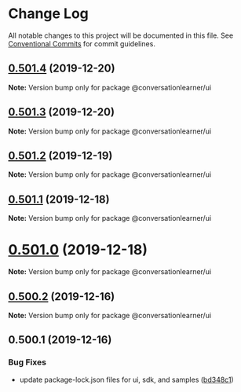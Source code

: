 # Change Log

All notable changes to this project will be documented in this file.
See [Conventional Commits](https://conventionalcommits.org) for commit guidelines.

## [0.501.4](https://github.com/Microsoft/ConversationLearner-UI/compare/v0.501.3...v0.501.4) (2019-12-20)

**Note:** Version bump only for package @conversationlearner/ui





## [0.501.3](https://github.com/Microsoft/ConversationLearner-UI/compare/v0.501.2...v0.501.3) (2019-12-20)

**Note:** Version bump only for package @conversationlearner/ui





## [0.501.2](https://github.com/Microsoft/ConversationLearner-UI/compare/v0.501.1...v0.501.2) (2019-12-19)

**Note:** Version bump only for package @conversationlearner/ui





## [0.501.1](https://github.com/Microsoft/ConversationLearner-UI/compare/v0.501.0...v0.501.1) (2019-12-18)

**Note:** Version bump only for package @conversationlearner/ui





# [0.501.0](https://github.com/Microsoft/ConversationLearner-UI/compare/v0.500.3...v0.501.0) (2019-12-18)

**Note:** Version bump only for package @conversationlearner/ui





## [0.500.2](https://github.com/Microsoft/ConversationLearner-UI/compare/v0.500.1...v0.500.2) (2019-12-16)

**Note:** Version bump only for package @conversationlearner/ui





## 0.500.1 (2019-12-16)


### Bug Fixes

* update package-lock.json files for ui, sdk, and samples ([bd348c1](https://github.com/Microsoft/ConversationLearner-UI/commit/bd348c1553298ef0cd4b19b01ceb1ba2e7c2ed26))

